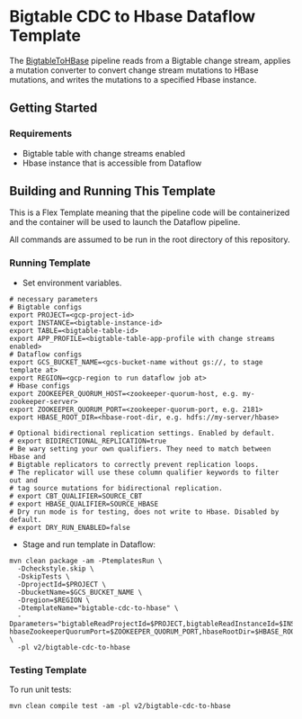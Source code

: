 # Bigtable CDC to Hbase Dataflow Template

The [BigtableToHBase](src/main/java/com/google/cloud/teleport/v2/templates/BigtableCdcToHbase.java) pipeline reads from a Bigtable change stream, applies a mutation converter to convert change stream mutations to HBase mutations, and writes the mutations to a specified Hbase instance.

## Getting Started

### Requirements
* Bigtable table with change streams enabled
* Hbase instance that is accessible from Dataflow

## Building and Running This Template
This is a Flex Template meaning that the pipeline code will be containerized and the container will be
used to launch the Dataflow pipeline.

All commands are assumed to be run in the root directory of this repository.

### Running Template
* Set environment variables.

```shell
# necessary parameters
# Bigtable configs
export PROJECT=<gcp-project-id>
export INSTANCE=<bigtable-instance-id>
export TABLE=<bigtable-table-id>
export APP_PROFILE=<bigtable-table-app-profile with change streams enabled>
# Dataflow configs
export GCS_BUCKET_NAME=<gcs-bucket-name without gs://, to stage template at>
export REGION=<gcp-region to run dataflow job at>
# Hbase configs
export ZOOKEEPER_QUORUM_HOST=<zookeeper-quorum-host, e.g. my-zookeeper-server>
export ZOOKEEPER_QUORUM_PORT=<zookeeper-quorum-port, e.g. 2181>
export HBASE_ROOT_DIR=<hbase-root-dir, e.g. hdfs://my-server/hbase>

# Optional bidirectional replication settings. Enabled by default.
# export BIDIRECTIONAL_REPLICATION=true
# Be wary setting your own qualifiers. They need to match between Hbase and
# Bigtable replicators to correctly prevent replication loops.
# The replicator will use these column qualifier keywords to filter out and
# tag source mutations for bidirectional replication.
# export CBT_QUALIFIER=SOURCE_CBT
# export HBASE_QUALIFIER=SOURCE_HBASE
# Dry run mode is for testing, does not write to Hbase. Disabled by default.
# export DRY_RUN_ENABLED=false
```

* Stage and run template in Dataflow:

```shell
mvn clean package -am -PtemplatesRun \
  -Dcheckstyle.skip \
  -DskipTests \
  -DprojectId=$PROJECT \
  -DbucketName=$GCS_BUCKET_NAME \
  -Dregion=$REGION \
  -DtemplateName="bigtable-cdc-to-hbase" \
  -Dparameters="bigtableReadProjectId=$PROJECT,bigtableReadInstanceId=$INSTANCE,bigtableReadTableId=$TABLE,bigtableChangeStreamAppProfile=$APP_PROFILE,hbaseZookeeperQuorumHost=$ZOOKEEPER_QUORUM_HOST, hbaseZookeeperQuorumPort=$ZOOKEEPER_QUORUM_PORT,hbaseRootDir=$HBASE_ROOT_DIR,bidirectionalReplicationEnabled=$BIDIRECTIONAL_REPLICATION,cbtQualifier=$CBT_QUALIFIER,hbaseQualifier=$HBASE_QUALIFIER" \
  -pl v2/bigtable-cdc-to-hbase
```
### Testing Template

To run unit tests:

```shell
mvn clean compile test -am -pl v2/bigtable-cdc-to-hbase
```
